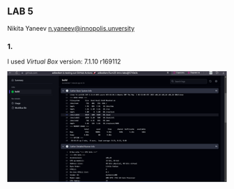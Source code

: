 ## LAB 5
Nikita Yaneev n.yaneev@innopolis.unversity

### 1. 
I used *Virtual Box* version: 7.1.10 r169112

![alt text](image-2.png)

